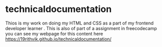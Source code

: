 # technicaldocumentation
Thios is my work on doing my HTML and CSS as a part of my frontend developer learner . This is also of part of a assignment in freecodecamp you can see my webpage for this content here https://19rithvik.github.io/technicaldocumentation/
